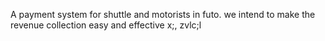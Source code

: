 A payment system for shuttle and motorists in futo. we intend to make the revenue collection easy and effective
x;, zvlc;l
